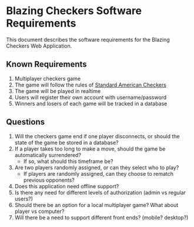 # Blazing Checkers Software Requirements

This document describes the software requirements for the Blazing Checkers Web Application.

## Known Requirements
1. Multiplayer checkers game
2. The game will follow the rules of [Standard American Checkers](http://www.se.rit.edu/~swen-261/projects/WebCheckers/American%20Rules.html)
3. The game will be played in realtime
4. Users will register their own account with username/password
5. Winners and losers of each game will be tracked in a database

## Questions
1. Will the checkers game end if one player disconnects, or should the state of the game be stored in a database?
2. If a player takes too long to make a move, should the game be automatically surrendered?
    * If so, what should this timeframe be?
3. Are two players randomly assigned, or can they select who to play?
    * If players are randomly assigned, can they choose to rematch previous opponents?
4. Does this application need offline support?
5. Is there any need for different levels of authorization (admin vs regular users?)
6. Should there be an option for a local multiplayer game? What about player vs computer?
7. Will there be a need to support different front ends? (mobile? desktop?)